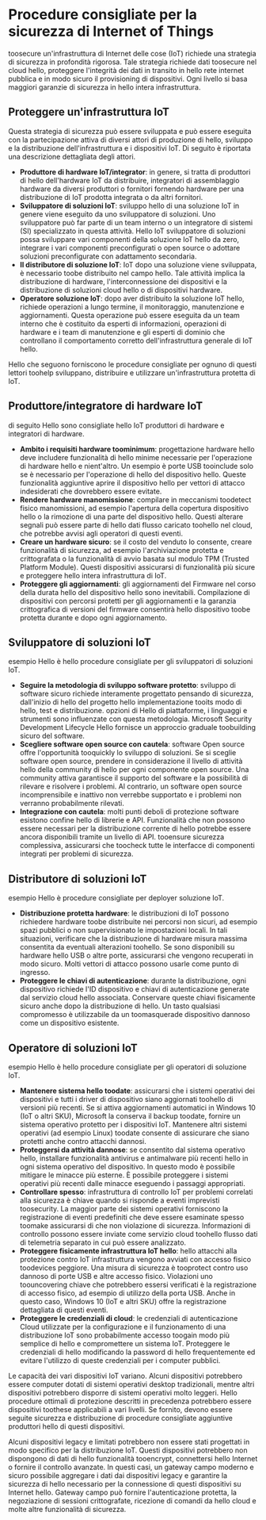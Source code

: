 # <a name="internet-of-things-security-best-practices"></a>Procedure consigliate per la sicurezza di Internet of Things
toosecure un'infrastruttura di Internet delle cose (IoT) richiede una strategia di sicurezza in profondità rigorosa. Tale strategia richiede dati toosecure nel cloud hello, proteggere l'integrità dei dati in transito in hello rete internet pubblica e in modo sicuro il provisioning di dispositivi. Ogni livello si basa maggiori garanzie di sicurezza in hello intera infrastruttura.

## <a name="secure-an-iot-infrastructure"></a>Proteggere un'infrastruttura IoT
Questa strategia di sicurezza può essere sviluppata e può essere eseguita con la partecipazione attiva di diversi attori di produzione di hello, sviluppo e la distribuzione dell'infrastruttura e i dispositivi IoT. Di seguito è riportata una descrizione dettagliata degli attori.  

* **Produttore di hardware IoT/integrator**: in genere, si tratta di produttori di hello dell'hardware IoT da distribuire, integratori di assemblaggio hardware da diversi produttori o fornitori fornendo hardware per una distribuzione di IoT prodotta integrata o da altri fornitori.
* **Sviluppatore di soluzioni IoT**: sviluppo hello di una soluzione IoT in genere viene eseguito da uno sviluppatore di soluzioni. Uno sviluppatore può far parte di un team interno o un integratore di sistemi (SI) specializzato in questa attività. Hello IoT sviluppatore di soluzioni possa sviluppare vari componenti della soluzione IoT hello da zero, integrare i vari componenti preconfigurati o open source o adottare soluzioni preconfigurate con adattamento secondaria.
* **Il distributore di soluzione IoT**: IoT dopo una soluzione viene sviluppata, è necessario toobe distribuito nel campo hello. Tale attività implica la distribuzione di hardware, l'interconnessione dei dispositivi e la distribuzione di soluzioni cloud hello o di dispositivi hardware.
* **Operatore soluzione IoT**: dopo aver distribuito la soluzione IoT hello, richiede operazioni a lungo termine, il monitoraggio, manutenzione e aggiornamenti. Questa operazione può essere eseguita da un team interno che è costituito da esperti di informazioni, operazioni di hardware e i team di manutenzione e gli esperti di dominio che controllano il comportamento corretto dell'infrastruttura generale di IoT hello.

Hello che seguono forniscono le procedure consigliate per ognuno di questi lettori toohelp sviluppano, distribuire e utilizzare un'infrastruttura protetta di IoT.

## <a name="iot-hardware-manufacturerintegrator"></a>Produttore/integratore di hardware IoT
di seguito Hello sono consigliate hello IoT produttori di hardware e integratori di hardware.

* **Ambito i requisiti hardware toominimum**: progettazione hardware hello deve includere funzionalità di hello minime necessarie per l'operazione di hardware hello e nient'altro. Un esempio è porte USB tooinclude solo se è necessario per l'operazione di hello del dispositivo hello. Queste funzionalità aggiuntive aprire il dispositivo hello per vettori di attacco indesiderati che dovrebbero essere evitate.
* **Rendere hardware manomissione**: compilare in meccanismi toodetect fisico manomissioni, ad esempio l'apertura della copertura dispositivo hello o la rimozione di una parte del dispositivo hello. Questi alterare segnali può essere parte di hello dati flusso caricato toohello nel cloud, che potrebbe avvisi agli operatori di questi eventi.
* **Creare un hardware sicuro**: se il costo del venduto lo consente, creare funzionalità di sicurezza, ad esempio l'archiviazione protetta e crittografata o la funzionalità di avvio basata sul modulo TPM (Trusted Platform Module). Questi dispositivi assicurarsi di funzionalità più sicure e proteggere hello intera infrastruttura di IoT.
* **Proteggere gli aggiornamenti**: gli aggiornamenti del Firmware nel corso della durata hello del dispositivo hello sono inevitabili. Compilazione di dispositivi con percorsi protetti per gli aggiornamenti e la garanzia crittografica di versioni del firmware consentirà hello dispositivo toobe protetta durante e dopo ogni aggiornamento.

## <a name="iot-solution-developer"></a>Sviluppatore di soluzioni IoT
esempio Hello è hello procedure consigliate per gli sviluppatori di soluzioni IoT.

* **Seguire la metodologia di sviluppo software protetto**: sviluppo di software sicuro richiede interamente progettato pensando di sicurezza, dall'inizio di hello del progetto hello implementazione tooits modo di hello, test e distribuzione. opzioni di Hello di piattaforme, i linguaggi e strumenti sono influenzate con questa metodologia. Microsoft Security Development Lifecycle Hello fornisce un approccio graduale toobuilding sicuro del software.
* **Scegliere software open source con cautela**: software Open source offre l'opportunità tooquickly lo sviluppo di soluzioni. Se si sceglie software open source, prendere in considerazione il livello di attività hello della community di hello per ogni componente open source. Una community attiva garantisce il supporto del software e la possibilità di rilevare e risolvere i problemi. Al contrario, un software open source incomprensibile e inattivo non verrebbe supportato e i problemi non verranno probabilmente rilevati.
* **Integrazione con cautela**: molti punti deboli di protezione software esistono confine hello di librerie e API. Funzionalità che non possono essere necessari per la distribuzione corrente di hello potrebbe essere ancora disponibili tramite un livello di API. tooensure sicurezza complessiva, assicurarsi che toocheck tutte le interfacce di componenti integrati per problemi di sicurezza.      

## <a name="iot-solution-deployer"></a>Distributore di soluzioni IoT
esempio Hello è procedure consigliate per deployer soluzione IoT.

* **Distribuzione protetta hardware**: le distribuzioni di IoT possono richiedere hardware toobe distribuite nei percorsi non sicuri, ad esempio spazi pubblici o non supervisionato le impostazioni locali. In tali situazioni, verificare che la distribuzione di hardware misura massima consentita da eventuali alterazioni toohello. Se sono disponibili su hardware hello USB o altre porte, assicurarsi che vengono recuperati in modo sicuro. Molti vettori di attacco possono usarle come punto di ingresso.
* **Proteggere le chiavi di autenticazione**: durante la distribuzione, ogni dispositivo richiede l'ID dispositivo e chiavi di autenticazione generate dal servizio cloud hello associata. Conservare queste chiavi fisicamente sicuro anche dopo la distribuzione di hello. Un tasto qualsiasi compromesso è utilizzabile da un toomasquerade dispositivo dannoso come un dispositivo esistente.

## <a name="iot-solution-operator"></a>Operatore di soluzioni IoT
esempio Hello è hello procedure consigliate per gli operatori di soluzione IoT.

* **Mantenere sistema hello toodate**: assicurarsi che i sistemi operativi dei dispositivi e tutti i driver di dispositivo siano aggiornati toohello di versioni più recenti. Se si attiva aggiornamenti automatici in Windows 10 (IoT o altri SKU), Microsoft la conserva il backup toodate, fornire un sistema operativo protetto per i dispositivi IoT. Mantenere altri sistemi operativi (ad esempio Linux) toodate consente di assicurare che siano protetti anche contro attacchi dannosi.
* **Proteggersi da attività dannose**: se consentito dal sistema operativo hello, installare funzionalità antivirus e antimalware più recenti hello in ogni sistema operativo del dispositivo. In questo modo è possibile mitigare le minacce più esterne. È possibile proteggere i sistemi operativi più recenti dalle minacce eseguendo i passaggi appropriati.
* **Controllare spesso**: infrastruttura di controllo IoT per problemi correlati alla sicurezza è chiave quando si risponde a eventi imprevisti toosecurity. La maggior parte dei sistemi operativi forniscono la registrazione di eventi predefiniti che deve essere esaminate spesso toomake assicurarsi di che non violazione di sicurezza. Informazioni di controllo possono essere inviate come servizio cloud toohello flusso dati di telemetria separato in cui può essere analizzato.
* **Proteggere fisicamente infrastruttura IoT hello**: hello attacchi alla protezione contro IoT infrastruttura vengono avviati con accesso fisico toodevices peggiore. Una misura di sicurezza è tooprotect contro uso dannoso di porte USB e altre accesso fisico. Violazioni uno toouncovering chiave che potrebbero essersi verificati è la registrazione di accesso fisico, ad esempio di utilizzo della porta USB. Anche in questo caso, Windows 10 (IoT e altri SKU) offre la registrazione dettagliata di questi eventi.
* **Proteggere le credenziali di cloud**: le credenziali di autenticazione Cloud utilizzate per la configurazione e il funzionamento di una distribuzione IoT sono probabilmente accesso toogain modo più semplice di hello e compromettere un sistema IoT. Proteggere le credenziali di hello modificando la password di hello frequentemente ed evitare l'utilizzo di queste credenziali per i computer pubblici.

Le capacità dei vari dispositivi IoT variano. Alcuni dispositivi potrebbero essere computer dotati di sistemi operativi desktop tradizionali, mentre altri dispositivi potrebbero disporre di sistemi operativi molto leggeri. Hello procedure ottimali di protezione descritti in precedenza potrebbero essere dispositivi toothese applicabili a vari livelli. Se fornito, devono essere seguite sicurezza e distribuzione di procedure consigliate aggiuntive produttori hello di questi dispositivi.

Alcuni dispositivi legacy e limitati potrebbero non essere stati progettati in modo specifico per la distribuzione IoT. Questi dispositivi potrebbero non dispongono di dati di hello funzionalità tooencrypt, connettersi hello Internet o fornire il controllo avanzate. In questi casi, un gateway campo moderno e sicuro possibile aggregare i dati dai dispositivi legacy e garantire la sicurezza di hello necessario per la connessione di questi dispositivi su Internet hello. Gateway campo può fornire l'autenticazione protetta, la negoziazione di sessioni crittografate, ricezione di comandi da hello cloud e molte altre funzionalità di sicurezza.

